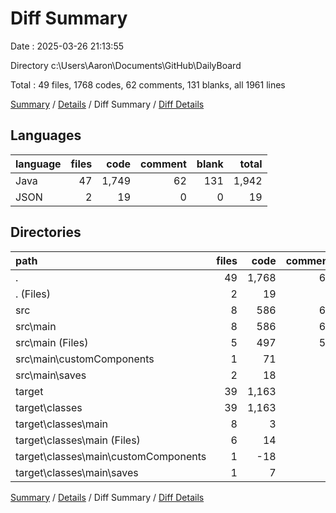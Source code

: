# Diff Summary

Date : 2025-03-26 21:13:55

Directory c:\\Users\\Aaron\\Documents\\GitHub\\DailyBoard

Total : 49 files,  1768 codes, 62 comments, 131 blanks, all 1961 lines

[Summary](results.md) / [Details](details.md) / Diff Summary / [Diff Details](diff-details.md)

## Languages
| language | files | code | comment | blank | total |
| :--- | ---: | ---: | ---: | ---: | ---: |
| Java | 47 | 1,749 | 62 | 131 | 1,942 |
| JSON | 2 | 19 | 0 | 0 | 19 |

## Directories
| path | files | code | comment | blank | total |
| :--- | ---: | ---: | ---: | ---: | ---: |
| . | 49 | 1,768 | 62 | 131 | 1,961 |
| . (Files) | 2 | 19 | 0 | 0 | 19 |
| src | 8 | 586 | 62 | 134 | 782 |
| src\\main | 8 | 586 | 62 | 134 | 782 |
| src\\main (Files) | 5 | 497 | 58 | 110 | 665 |
| src\\main\\customComponents | 1 | 71 | 4 | 15 | 90 |
| src\\main\\saves | 2 | 18 | 0 | 9 | 27 |
| target | 39 | 1,163 | 0 | -3 | 1,160 |
| target\\classes | 39 | 1,163 | 0 | -3 | 1,160 |
| target\\classes\\main | 8 | 3 | 0 | -3 | 0 |
| target\\classes\\main (Files) | 6 | 14 | 0 | -2 | 12 |
| target\\classes\\main\\customComponents | 1 | -18 | 0 | -1 | -19 |
| target\\classes\\main\\saves | 1 | 7 | 0 | 0 | 7 |

[Summary](results.md) / [Details](details.md) / Diff Summary / [Diff Details](diff-details.md)